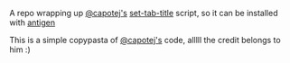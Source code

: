 A repo wrapping up [@capotej's](https://github.com/capotej) [set-tab-title](https://gist.github.com/capotej/4320967) script, so it can be installed with [antigen](https://github.com/zsh-users/antigen)

This is a simple copypasta of [@capotej's](https://github.com/capotej) code, alllll the credit belongs to him :)
